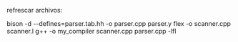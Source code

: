 refrescar archivos:

bison -d --defines=parser.tab.hh -o parser.cpp parser.y
flex -o scanner.cpp scanner.l
g++ -o my_compiler scanner.cpp parser.cpp -lfl
